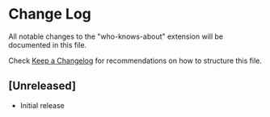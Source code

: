 # Change Log

All notable changes to the "who-knows-about" extension will be documented in this file.

Check [Keep a Changelog](http://keepachangelog.com/) for recommendations on how to structure this file.

## [Unreleased]

- Initial release
